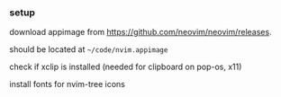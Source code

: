 ### setup

download appimage from https://github.com/neovim/neovim/releases.

should be located at `~/code/nvim.appimage`

check if xclip is installed (needed for clipboard on pop-os, x11)

install fonts for nvim-tree icons
